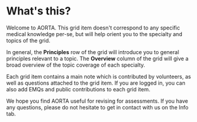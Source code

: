 # What's this?

Welcome to AORTA. This grid item doesn't correspond to any specific medical
knowledge per-se, but will help orient you to the specialty and topics of the
grid.

In general, the **Principles** row of the grid will introduce you to general
principles relevant to a topic. The **Overview** column of the grid will give a
broad overview of the topic coverage of each specialty. 

Each grid item contains a main note which is contributed by volunteers, as well
as questions attached to the grid item. If you are logged in, you can also add
EMQs and public contributions to each grid item. 

We hope you find AORTA useful for revising for assessments. If you have any
questions, please do not hesitate to get in contact with us on the Info tab. 
